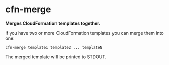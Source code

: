 cfn-merge
======

**Merges CloudFormation templates together.**

If you have two or more CloudFormation templates you can merge them into one:

    cfn-merge template1 template2 ... templateN
    
The merged template will be printed to STDOUT.
